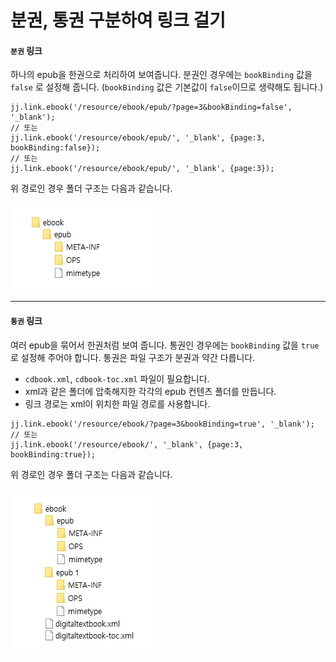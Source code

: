 # 분권, 통권 구분하여 링크 걸기

#### `분권` 링크
하나의 epub을 한권으로 처리하여 보여줍니다.
분권인 경우에는 `bookBinding` 값을 `false` 로 설정해 줍니다.
(`bookBinding` 값은 기본값이 `false`이므로 생략해도 됩니다.)
```
jj.link.ebook('/resource/ebook/epub/?page=3&bookBinding=false', '_blank');
// 또는
jj.link.ebook('/resource/ebook/epub/', '_blank', {page:3, bookBinding:false});
// 또는
jj.link.ebook('/resource/ebook/epub/', '_blank', {page:3});
```

위 경로인 경우 폴더 구조는 다음과 같습니다.

![](../img/link_ebook1.jpg)

-------------------------------------------------------------

#### `통권` 링크
여러 epub을 묶어서 한권처럼 보여 줍니다.
통권인 경우에는 `bookBinding` 값을 `true` 로 설정해 주어야 합니다.
통권은 파일 구조가 분권과 약간 다릅니다.
- `cdbook.xml`, `cdbook-toc.xml` 파일이 필요합니다.
- xml과 같은 폴더에 압축해지한 각각의 epub 컨텐츠 폴더를 만듭니다.
- 링크 경로는 xml이 위치한 파일 경로를 사용합니다.

```
jj.link.ebook('/resource/ebook/?page=3&bookBinding=true', '_blank');
// 또는
jj.link.ebook('/resource/ebook/', '_blank', {page:3, bookBinding:true});
```

위 경로인 경우 폴더 구조는 다음과 같습니다.

![Alt text](../img/link_ebook2.jpg)

